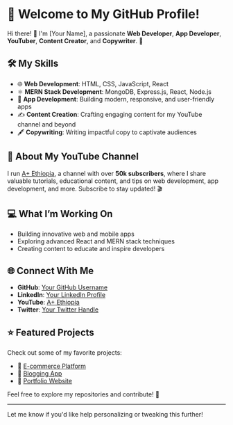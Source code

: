 # 🌟 Welcome to My GitHub Profile!

Hi there! 👋 I'm [Your Name], a passionate **Web Developer**, **App Developer**, **YouTuber**, **Content Creator**, and **Copywriter**. 🚀  

## 🛠️ My Skills  
- 🌐 **Web Development**: HTML, CSS, JavaScript, React  
- ⚛️ **MERN Stack Development**: MongoDB, Express.js, React, Node.js  
- 📱 **App Development**: Building modern, responsive, and user-friendly apps  
- ✍️ **Content Creation**: Crafting engaging content for my YouTube channel and beyond  
- 🖋️ **Copywriting**: Writing impactful copy to captivate audiences  

## 🎥 About My YouTube Channel  
I run [A+ Ethiopia](https://www.youtube.com/@A+Ethiopia), a channel with over **50k subscribers**, where I share valuable tutorials, educational content, and tips on web development, app development, and more. Subscribe to stay updated! 🎬  

## 💻 What I’m Working On  
- Building innovative web and mobile apps  
- Exploring advanced React and MERN stack techniques  
- Creating content to educate and inspire developers  

## 🌐 Connect With Me  
- **GitHub**: [Your GitHub Username](https://github.com/YourGitHubUsername)  
- **LinkedIn**: [Your LinkedIn Profile](#)  
- **YouTube**: [A+ Ethiopia](https://www.youtube.com/@A+Ethiopia)  
- **Twitter**: [Your Twitter Handle](#)  

## ⭐ Featured Projects  
Check out some of my favorite projects:  
- 🛒 [E-commerce Platform](#)  
- 📓 [Blogging App](#)  
- 🎨 [Portfolio Website](#)  

Feel free to explore my repositories and contribute! 🙌  

---

Let me know if you'd like help personalizing or tweaking this further!
